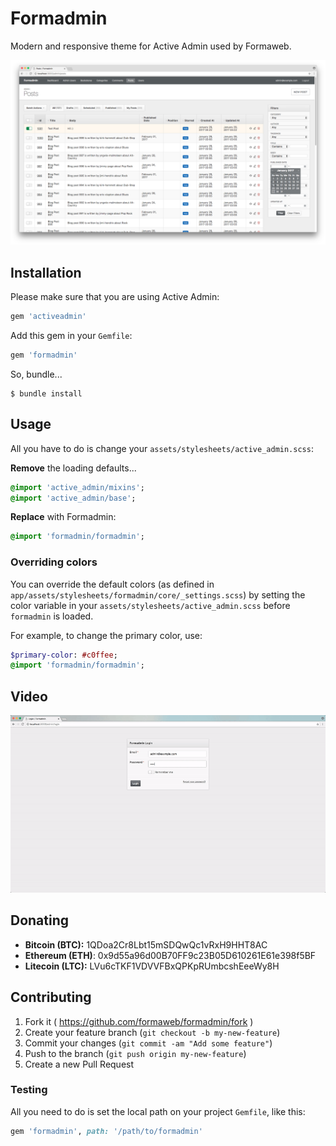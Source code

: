 # Formadmin

Modern and responsive theme for Active Admin used by Formaweb.

![Formadmin](formadmin.png)

## Installation

Please make sure that you are using Active Admin:

```ruby
gem 'activeadmin'
```

Add this gem in your `Gemfile`:

```ruby
gem 'formadmin'
```

So, bundle...

```console
$ bundle install
```

## Usage

All you have to do is change your `assets/stylesheets/active_admin.scss`:

**Remove** the loading defaults...

```sass
@import 'active_admin/mixins';
@import 'active_admin/base';
```

**Replace** with Formadmin:

```sass
@import 'formadmin/formadmin';
```

### Overriding colors

You can override the default colors (as defined in `app/assets/stylesheets/formadmin/core/_settings.scss`) by setting the color variable in your `assets/stylesheets/active_admin.scss` before `formadmin` is loaded.

For example, to change the primary color, use:

```sass
$primary-color: #c0ffee;
@import 'formadmin/formadmin';
```

## Video

![Formadmin](formadmin.gif)

## Donating

- **Bitcoin (BTC):** 1QDoa2Cr8Lbt15mSDQwQc1vRxH9HHT8AC
- **Ethereum (ETH)**: 0x9d55a96d00B70FF9c23B05D610261E61e398f5BF
- **Litecoin (LTC):** LVu6cTKF1VDVVFBxQPKpRUmbcshEeeWy8H

## Contributing

1. Fork it ( https://github.com/formaweb/formadmin/fork )
2. Create your feature branch (`git checkout -b my-new-feature`)
3. Commit your changes (`git commit -am "Add some feature"`)
4. Push to the branch (`git push origin my-new-feature`)
5. Create a new Pull Request

### Testing

All you need to do is set the local path on your project `Gemfile`, like this:

```ruby
gem 'formadmin', path: '/path/to/formadmin'
```
